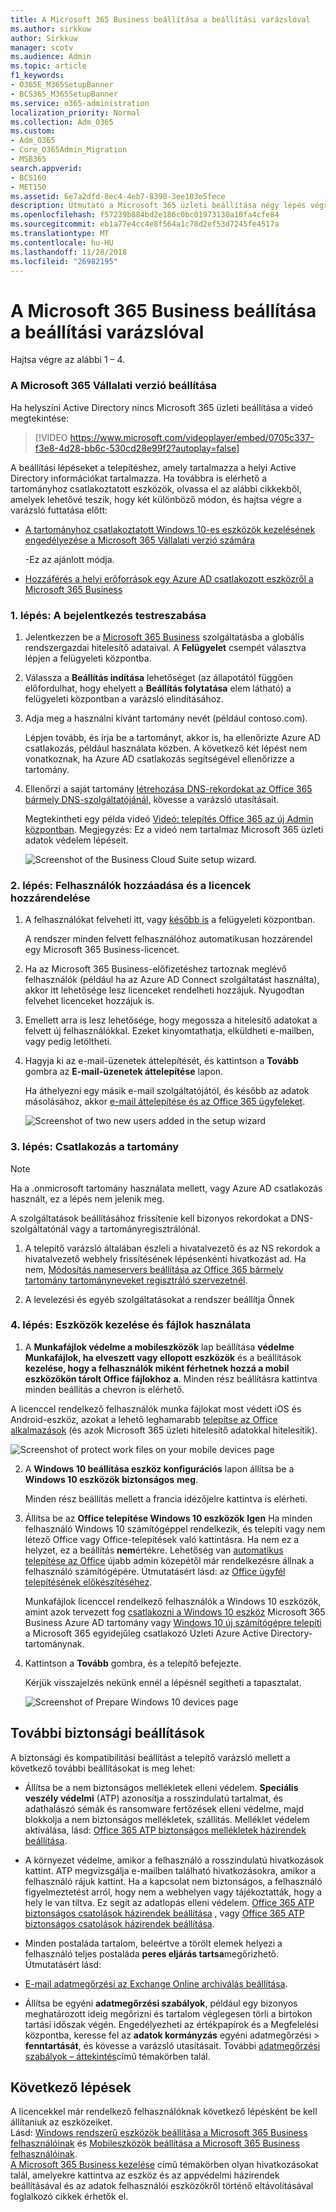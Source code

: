 ```yaml
---
title: A Microsoft 365 Business beállítása a beállítási varázslóval
ms.author: sirkkuw
author: Sirkkuw
manager: scotv
ms.audience: Admin
ms.topic: article
f1_keywords:
- O365E_M365SetupBanner
- BCS365_M365SetupBanner
ms.service: o365-administration
localization_priority: Normal
ms.collection: Adm_O365
ms.custom:
- Adm_O365
- Core_O365Admin_Migration
- MSB365
search.appverid:
- BCS160
- MET150
ms.assetid: 6e7a2dfd-8ec4-4eb7-8390-3ee103e5fece
description: Útmutató a Microsoft 365 üzleti beállítása négy lépés végrehajtásával.
ms.openlocfilehash: f57239b884bd2e186c0bc01973130a10fa4cfe84
ms.sourcegitcommit: eb1a77e4cc4e8f564a1c78d2ef53d7245fe4517a
ms.translationtype: MT
ms.contentlocale: hu-HU
ms.lasthandoff: 11/28/2018
ms.locfileid: "26982195"
---
```

# <a name="set-up-microsoft-365-business-by-using-the-setup-wizard"></a>A Microsoft 365 Business beállítása a beállítási varázslóval

Hajtsa végre az alábbi 1 – 4.
  
### <a name="set-up-microsoft-365-business"></a>A Microsoft 365 Vállalati verzió beállítása

Ha helyszíni Active Directory nincs Microsoft 365 üzleti beállítása a videó megtekintése:
  
> [!VIDEO https://www.microsoft.com/videoplayer/embed/0705c337-f3e8-4d28-bb6c-530cd28e99f2?autoplay=false]
  
A beállítási lépéseket a telepítéshez, amely tartalmazza a helyi Active Directory információkat tartalmazza. Ha továbbra is elérhető a tartományhoz csatlakoztatott eszközök, olvassa el az alábbi cikkekből, amelyek lehetővé teszik, hogy két különböző módon, és hajtsa végre a varázsló futtatása előtt:
  
- [A tartományhoz csatlakoztatott Windows 10-es eszközök kezelésének engedélyezése a Microsoft 365 Vállalati verzió számára](manage-windows-devices.md)
    
    -Ez az ajánlott módja.
    
- [Hozzáférés a helyi erőforrások egy Azure AD csatlakozott eszközről a Microsoft 365 Business](access-resources.md)
    
### <a name="step-1-personalize-sign-in"></a>1. lépés: A bejelentkezés testreszabása

1. Jelentkezzen be a [Microsoft 365 Business](https://portal.microsoft.com) szolgáltatásba a globális rendszergazdai hitelesítő adataival. A **Felügyelet** csempét választva lépjen a felügyeleti központba. 
    
2. Válassza a **Beállítás indítása** lehetőséget (az állapotától függően előfordulhat, hogy ehelyett a **Beállítás folytatása** elem látható) a felügyeleti központban a varázsló elindításához. 
    
3. Adja meg a használni kívánt tartomány nevét (például contoso.com).
    
    Lépjen tovább, és írja be a tartományt, akkor is, ha ellenőrizte Azure AD csatlakozás, például használata közben. A következő két lépést nem vonatkoznak, ha Azure AD csatlakozás segítségével ellenőrizze a tartomány.
    
4. Ellenőrzi a saját tartomány [létrehozása DNS-rekordokat az Office 365 bármely DNS-szolgáltatójánál,](https://support.office.com/article/7b7b075d-79f9-4e37-8a9e-fb60c1d95166) kövesse a varázsló utasításait. 
    
    Megtekintheti egy példa videó [Videó: telepítés Office 365 az új Admin központban](https://support.office.com/article/a8c2002a-34bc-4ab3-93d8-9b5156c48bf8). Megjegyzés: Ez a videó nem tartalmaz Microsoft 365 üzleti adatok védelem lépéseit.
    
    ![Screenshot of the Business Cloud Suite setup wizard.](media/3c4fd40c-2de1-4a87-8ee0-78d3928c7bb7.png)
  
### <a name="step-2-add-users-and-assign-licenses"></a>2. lépés: Felhasználók hozzáadása és a licencek hozzárendelése

1. A felhasználókat felveheti itt, vagy [később is](add-users-m365b.md) a felügyeleti központban. 
    
    A rendszer minden felvett felhasználóhoz automatikusan hozzárendel egy Microsoft 365 Business-licencet.
    
2. Ha az Microsoft 365 Business-előfizetéshez tartoznak meglévő felhasználók (például ha az Azure AD Connect szolgáltatást használta), akkor itt lehetősége lesz licenceket rendelheti hozzájuk. Nyugodtan felvehet licenceket hozzájuk is.
    
3. Emellett arra is lesz lehetősége, hogy megossza a hitelesítő adatokat a felvett új felhasználókkal. Ezeket kinyomtathatja, elküldheti e-mailben, vagy pedig letöltheti.
    
4. Hagyja ki az e-mail-üzenetek áttelepítését, és kattintson a **Tovább** gombra az **E-mail-üzenetek áttelepítése** lapon. 
    
    Ha áthelyezni egy másik e-mail szolgáltatójától, és később az adatok másolásához, akkor [e-mail áttelepítése és az Office 365 ügyfeleket](https://support.office.com/article/a3e3bddb-582e-4133-8670-e61b9f58627e).
    
    ![Screenshot of two new users added in the setup wizard](media/8f729967-5c65-4ceb-b737-18119db40564.png)
  
### <a name="step-3-connect-your-domain"></a>3. lépés: Csatlakozás a tartomány

> [!NOTE]
> Ha a .onmicrosoft tartomány használata mellett, vagy Azure AD csatlakozás használt, ez a lépés nem jelenik meg. 
  
A szolgáltatások beállításához frissítenie kell bizonyos rekordokat a DNS-szolgáltatónál vagy a tartományregisztrálónál.
  
1. A telepítő varázsló általában észleli a hivatalvezető és az NS rekordok a hivatalvezető webhely frissítésének lépésenkénti hivatkozást ad. Ha nem, [Módosítás nameservers beállítása az Office 365 bármely tartomány tartományneveket regisztráló szervezetnél](https://support.office.com/article/a8b487a9-2a45-4581-9dc4-5d28a47010a2).
    
2. A levelezési és egyéb szolgáltatásokat a rendszer beállítja Önnek
    
### <a name="step-4-manage-devices-and-work-files"></a>4. lépés: Eszközök kezelése és fájlok használata

1. A **Munkafájlok védelme a mobileszközök** lap beállítása **védelme Munkafájlok, ha elveszett vagy ellopott eszközök** és a beállítások **kezelése, hogy a felhasználók miként férhetnek hozzá a mobil eszközökön tárolt Office fájlokhoz** **a**. Minden rész beállításra kattintva minden beállítás a chevron is elérhető.
  
  A licenccel rendelkező felhasználók munka fájlokat most védett iOS és Android-eszköz, azokat a lehető leghamarabb [telepítse az Office alkalmazások](set-up-mobile-devices.md) (és azok Microsoft 365 üzleti hitelesítő adatokkal hitelesítik). 
  
  ![Screenshot of protect work files on your mobile devices page](media/3139a9aa-6228-4e74-8166-c6a886d7319f.PNG)
  
2. A **Windows 10 beállítása eszköz konfigurációs** lapon állítsa be a **Windows 10 eszközök biztonságos** **meg**.
  
   Minden rész beállítás mellett a francia idézőjelre kattintva is elérheti.
  
3. Állítsa be az **Office telepítése Windows 10 eszközök** **Igen** Ha minden felhasználó Windows 10 számítógéppel rendelkezik, és telepíti vagy nem létező Office vagy Office-telepítések való kattintásra. Ha nem ez a helyzet, ez a beállítás **nem**értékre. Lehetőség van [automatikus telepítése az Office](auto-install-or-uninstall-office.md) újabb admin közepétől már rendelkezésre állnak a felhasználó számítógépére. Útmutatásért lásd: az [Office ügyfél telepítésének előkészítéséhez](prepare-for-office-client-deployment.md).
  
    Munkafájlok licenccel rendelkező felhasználók a Windows 10 eszközök, amint azok tervezett fog [csatlakozni a Windows 10 eszköz](set-up-windows-devices.md) Microsoft 365 Business Azure AD tartomány vagy [Windows 10 új számítógépre telepíti](https://support.office.com/article/c654bd23-d256-4ac7-8fba-0c993bf5a771.aspx) a Microsoft 365 egyidejűleg csatlakozó Üzleti Azure Active Directory-tartománynak. 
  
4. Kattintson a **Tovább** gombra, és a telepítő befejezte. 
  
    Kérjük visszajelzés nekünk ennél a lépésnél segítheti a tapasztalat.
  
    ![Screenshot of Prepare Windows 10 devices page](media/bff701c1-48a3-44f4-aa95-9d959d57c85b.PNG)
  
## <a name="additional-security-settings"></a>További biztonsági beállítások

A biztonsági és kompatibilitási beállítást a telepítő varázsló mellett a következő további beállításokat is meg lehet:
  
- Állítsa be a nem biztonságos mellékletek elleni védelem. **Speciális veszély védelmi** (ATP) azonosítja a rosszindulatú tartalmat, és adathalászó sémák és ransomware fertőzések elleni védelme, majd blokkolja a nem biztonságos mellékletek, szállítás. Melléklet védelem aktiválása, lásd: [Office 365 ATP biztonságos mellékletek házirendek beállítása](https://support.office.com/article/078eb946-819a-4e13-8673-fe0c0ad3a775#setpolicy).
    
- A környezet védelme, amikor a felhasználó a rosszindulatú hivatkozások kattint. ATP megvizsgálja e-mailben található hivatkozásokra, amikor a felhasználó rájuk kattint. Ha a kapcsolat nem biztonságos, a felhasználó figyelmeztetést arról, hogy nem a webhelyen vagy tájékoztatták, hogy a hely le van tiltva. Ez segít az adatlopás elleni védelem. [Office 365 ATP biztonságos csatolások házirendek beállítása](https://support.office.com/article/bdd5372d-775e-4442-9c1b-609627b94b5d#reveddefaultscc) , vagy [Office 365 ATP biztonságos csatolások házirendek beállítása](https://support.office.com/article/bdd5372d-775e-4442-9c1b-609627b94b5d#addemailpolscc).
    
- Minden postaláda tartalom, beleértve a törölt elemek helyezi a felhasználó teljes postaláda **peres eljárás tartsa**megőrizhető. Útmutatásért lásd: 
- [E-mail adatmegőrzési az Exchange Online archiválás beállítása](security-features.md#set-up-email-retention-with-exchange-online-archiving).
    
- Állítsa be egyéni **adatmegőrzési szabályok**, például egy bizonyos meghatározott ideig megőrizni és tartalom véglegesen törli a birtokon tartási időszak végén. Engedélyezheti az értékpapírok és a Megfelelési központba, keresse fel az **adatok kormányzás** egyéni adatmegőrzési \> **fenntartását**, és kövesse a varázsló utasításait. További [adatmegőrzési szabályok – áttekintés](https://support.office.com/article/5e377752-700d-4870-9b6d-12bfc12d2423)című témakörben talál.
    
## <a name="next-steps"></a>Következő lépések

A licencekkel már rendelkező felhasználóknak következő lépésként be kell állítaniuk az eszközeiket.<br/> Lásd: [Windows rendszerű eszközök beállítása a Microsoft 365 Business felhasználóinak](set-up-windows-devices.md) és [Mobileszközök beállítása a Microsoft 365 Business felhasználóinak](set-up-mobile-devices.md). <br/>[A Microsoft 365 Business kezelése](manage.md) című témakörben olyan hivatkozásokat talál, amelyekre kattintva az eszköz és az appvédelmi házirendek beállításával és az adatok felhasználói eszközökről történő eltávolításával foglalkozó cikkek érhetők el. 
  


